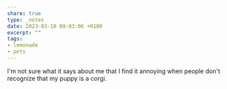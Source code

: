 ```yaml
---
share: true
type: _notes
date: 2023-03-10 09:03:06 +0100
excerpt: ""
tags:
- lemonade
- pets
---
```

I'm not sure what it says about me that I find it annoying when people don't recognize that my puppy is a corgi.